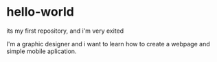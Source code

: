 # hello-world
its my first repository, and i'm very exited

I'm a graphic designer and i want to learn how to create a webpage and simple mobile aplication.
